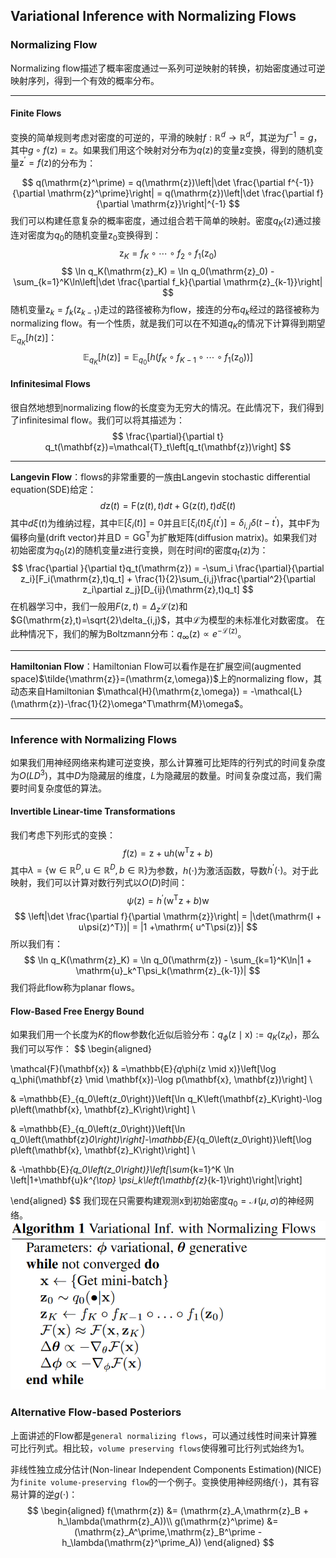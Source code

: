 ## Variational Inference with Normalizing Flows

### Normalizing Flow
Normalizing flow描述了概率密度通过一系列可逆映射的转换，初始密度通过可逆映射序列，得到一个有效的概率分布。

---
#### Finite Flows
变换的简单规则考虑对密度的可逆的，平滑的映射$f:\mathbb{R}^d\rightarrow \mathbb{R}^d$，其逆为$f^{-1}=g$，其中$g\circ f(\mathrm{z}) = \mathrm{z}$。如果我们用这个映射对分布为$q(\mathrm{z})$的变量$\mathrm{z}$变换，得到的随机变量$\mathrm{z}^\prime = f(\mathrm{z})$的分布为：

$$
q(\mathrm{z}^\prime) = q(\mathrm{z})\left|\det \frac{\partial f^{-1}}{\partial \mathrm{z}^\prime}\right| = q(\mathrm{z})\left|\det \frac{\partial f}{\partial \mathrm{z}}\right|^{-1}
$$
我们可以构建任意复杂的概率密度，通过组合若干简单的映射。密度$q_K(\mathrm{z})$通过接连对密度为$q_0$的随机变量$\mathrm{z}_0$变换得到：
$$
\mathrm{z}_K = f_K\circ \cdots \circ f_2\circ f_1(\mathrm{z}_0)
$$
$$
\ln q_K(\mathrm{z}_K) = \ln q_0(\mathrm{z}_0) - \sum_{k=1}^K\ln\left|\det \frac{\partial f_k}{\partial \mathrm{z}_{k-1}}\right|
$$
随机变量$\mathrm{z}_k = f_k(\mathrm{z}_{k-1})$走过的路径被称为flow，接连的分布$q_k$经过的路径被称为normalizing flow。有一个性质，就是我们可以在不知道$q_K$的情况下计算得到期望$\mathbb{E}_{q_K}[h(\mathrm{z})]$：
$$
\mathbb{E}_{q_K}[h(\mathrm{z})] = \mathbb{E}_{q_0}[h(f_K\circ f_{K-1}\circ \cdots \circ f_1(\mathrm{z}_0))]
$$
#### Infinitesimal Flows
很自然地想到normalizing flow的长度变为无穷大的情况。在此情况下，我们得到了infinitesimal flow。我们可以将其描述为：
$$
\frac{\partial}{\partial t} q_t(\mathbf{z})=\mathcal{T}_t\left[q_t(\mathbf{z})\right]
$$

---
**Langevin Flow**：flows的非常重要的一族由Langevin stochastic differential equation(SDE)给定：
$$
d\mathrm{z}(t) = \mathrm{F}(\mathrm{z}(t), t)dt + \mathrm{G}(\mathrm{z}(t),t)d\xi(t)
$$
其中$d\xi(t)$为维纳过程，其中$\mathbb{E}[\xi_i(t)]=0$并且$\mathbb{E}[\xi_i(t)\xi_j(t^\prime)] = \delta_{i,j}\delta(t-t^\prime)$，其中$\mathrm{F}$为偏移向量(drift vector)并且$\mathrm{D=GG^T}$为扩散矩阵(diffusion matrix)。如果我们对初始密度为$q_0(\mathrm{z})$的随机变量$\mathrm{z}$进行变换，则在时间$t$的密度$q_t(\mathrm{z})$为：
$$
\frac{\partial }{\partial t}q_t(\mathrm{z}) = -\sum_i \frac{\partial}{\partial z_i}[F_i(\mathrm{z},t)q_t] + \frac{1}{2}\sum_{i,j}\frac{\partial^2}{\partial z_i\partial z_j}[D_{ij}(\mathrm{z},t)q_t]
$$
在机器学习中，我们一般用$F(\mathrm{z},t)=\Delta_z\mathcal{L}(\mathrm{z})$和$G(\mathrm{z},t)=\sqrt{2}\delta_{i,j}$，其中$\mathcal{L}$为模型的未标准化对数密度。
在此种情况下，我们的解为Boltzmann分布：$q_\infty(\mathrm{z})\propto e^{-\mathcal{L}(\mathrm{z})}$。

---
**Hamiltonian Flow**：Hamiltonian Flow可以看作是在扩展空间(augmented space)$\tilde{\mathrm{z}}=(\mathrm{z,\omega})$上的normalizing flow，其动态来自Hamiltonian $\mathcal{H}(\mathrm{z,\omega}) = -\mathcal{L}(\mathrm{z})-\frac{1}{2}\omega^T\mathrm{M}\omega$。

---

### Inference with Normalizing Flows
如果我们用神经网络来构建可逆变换，那么计算雅可比矩阵的行列式的时间复杂度为$O(LD^3)$，其中$D$为隐藏层的维度，$L$为隐藏层的数量。时间复杂度过高，我们需要时间复杂度低的算法。

#### Invertible Linear-time Transformations
我们考虑下列形式的变换：
$$
f(\mathrm{z}) = \mathrm{z} + \mathrm{u}h(\mathrm{w^T z}+b)
$$
其中$\lambda = \{\mathrm{w}\in \mathbb{R}^D, \mathrm{u}\in \mathbb{R}^D, b\in \mathbb{R}\}$为参数，$h(\cdot)$为激活函数，导数$h^\prime(\cdot)$。对于此映射，我们可以计算对数行列式以$O(D)$时间：
$$
\psi(\mathrm{z}) = h^\prime(\mathrm{w^T z} + b)\mathrm{w}
$$
$$
\left|\det \frac{\partial f}{\partial \mathrm{z}}\right| = |\det(\mathrm{I + u\psi(z)^T})| = |1 +\mathrm{ u^T\psi(z)}|
$$
所以我们有：
$$
\ln q_K(\mathrm{z}_K) = \ln q_0(\mathrm{z}) - \sum_{k=1}^K\ln|1 + \mathrm{u}_k^T\psi_k(\mathrm{z}_{k-1})|
$$
我们将此flow称为planar flows。

####  Flow-Based Free Energy Bound
如果我们用一个长度为$K$的flow参数化近似后验分布：$q_\phi(\mathrm{z\mid x}):= q_K(\mathrm{z}_K)$，那么我们可以写作：
$$
\begin{aligned}

\mathcal{F}(\mathbf{x}) & =\mathbb{E}_{q_\phi(z \mid x)}\left[\log q_\phi(\mathbf{z} \mid \mathbf{x})-\log p(\mathbf{x}, \mathbf{z})\right] \\

& =\mathbb{E}_{q_0\left(z_0\right)}\left[\ln q_K\left(\mathbf{z}_K\right)-\log p\left(\mathbf{x}, \mathbf{z}_K\right)\right] \\

& =\mathbb{E}_{q_0\left(z_0\right)}\left[\ln q_0\left(\mathbf{z}_0\right)\right]-\mathbb{E}_{q_0\left(z_0\right)}\left[\log p\left(\mathbf{x}, \mathbf{z}_K\right)\right] \\

& -\mathbb{E}_{q_0\left(z_0\right)}\left[\sum_{k=1}^K \ln \left|1+\mathbf{u}_k^{\top} \psi_k\left(\mathbf{z}_{k-1}\right)\right|\right]

\end{aligned}
$$
我们现在只需要构建观测$\mathrm{x}$到初始密度$q_0 = \mathcal{N}(\mu,\sigma)$的神经网络。
![](14.png)

### Alternative Flow-based Posteriors

上面讲述的Flow都是`general normalizing flows`，可以通过线性时间来计算雅可比行列式。相比较，`volume preserving flows`使得雅可比行列式始终为$1$。

非线性独立成分估计(Non-linear Independent Components Estimation)(NICE)为`finite volume-preserving flow`的一个例子。变换使用神经网络$f(\cdot)$，其有容易计算的逆$g(\cdot)$：
$$
\begin{aligned}
f(\mathrm{z}) &= (\mathrm{z}_A,\mathrm{z}_B + h_\lambda(\mathrm{z}_A))\\
g(\mathrm{z}^\prime) &= (\mathrm{z}_A^\prime,\mathrm{z}_B^\prime  - h_\lambda(\mathrm{z}^\prime_A))
\end{aligned}
$$
